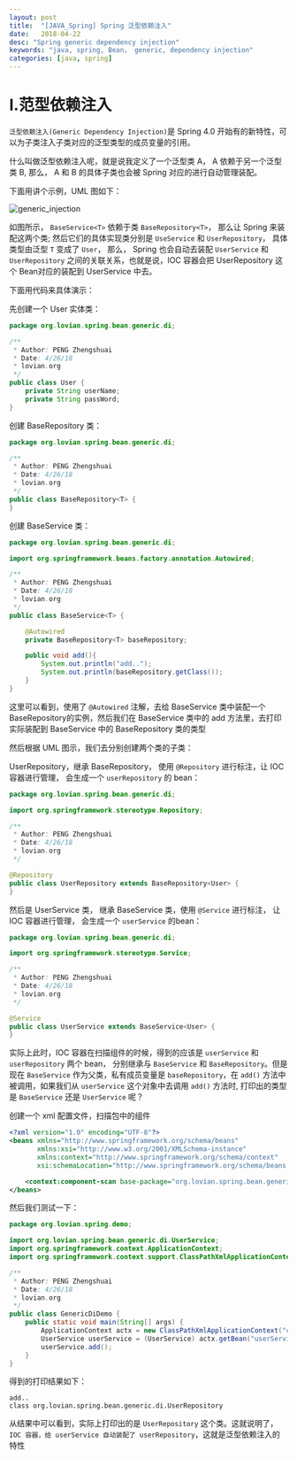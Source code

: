 ```yaml
---
layout: post
title:  "[JAVA_Spring] Spring 泛型依赖注入"
date:   2018-04-22
desc: "Spring generic dependency injection"
keywords: "java, spring, Bean， generic, dependency injection"
categories: [java, spring]
---
```


# I.范型依赖注入

```泛型依赖注入(Generic Dependency Injection)```是 Spring 4.0 开始有的新特性，可以为子类注入子类对应的泛型类型的成员变量的引用。

什么叫做泛型依赖注入呢，就是说我定义了一个泛型类 A， A 依赖于另一个泛型类 B, 那么， A 和 B 的具体子类也会被 Spring 对应的进行自动管理装配。

下面用讲个示例，UML 图如下：

![generic_injection](/assets/blog/2018/04/generic_injection.png)



如图所示， ```BaseService<T>``` 依赖于类 ```BaseRepository<T>```， 那么让 Spring 来装配这两个类; 然后它们的具体实现类分别是 ```UseService``` 和 ```UserRepository```， 具体类型由泛型 ```T``` 变成了 ```User```， 那么， Spring 也会自动去装配 ```UserService``` 和 ```UserRepository``` 之间的关联关系，也就是说，IOC 容器会把 UserRepository 这个 Bean对应的装配到 UserService 中去。

下面用代码来具体演示：

先创建一个 User 实体类：

```java
package org.lovian.spring.bean.generic.di;

/**
 * Author: PENG Zhengshuai
 * Date: 4/26/18
 * lovian.org
 */
public class User {
    private String userName;
    private String passWord;
}
```

创建 BaseRepository 类：

```java
package org.lovian.spring.bean.generic.di;

/**
 * Author: PENG Zhengshuai
 * Date: 4/26/18
 * lovian.org
 */
public class BaseRepository<T> {
}
```

创建 BaseService 类：

```java
package org.lovian.spring.bean.generic.di;

import org.springframework.beans.factory.annotation.Autowired;

/**
 * Author: PENG Zhengshuai
 * Date: 4/26/18
 * lovian.org
 */
public class BaseService<T> {

    @Autowired
    private BaseRepository<T> baseRepository;

    public void add(){
        System.out.println("add..");
        System.out.println(baseRepository.getClass());
    }
}
```

这里可以看到，使用了 ```@Autowired``` 注解，去给 BaseService 类中装配一个 BaseRepository的实例，然后我们在 BaseService 类中的 add 方法里，去打印实际装配到 BaseService 中的 BaseRepository 类的类型

然后根据 UML 图示，我们去分别创建两个类的子类：

UserRepository，继承 BaseRepository， 使用 ```@Repository``` 进行标注，让 IOC 容器进行管理， 会生成一个 ```userRepository``` 的 bean：

```java
package org.lovian.spring.bean.generic.di;

import org.springframework.stereotype.Repository;

/**
 * Author: PENG Zhengshuai
 * Date: 4/26/18
 * lovian.org
 */

@Repository
public class UserRepository extends BaseRepository<User> {
}
```

然后是 UserService 类， 继承 BaseService 类，使用 ```@Service``` 进行标注， 让 IOC 容器进行管理， 会生成一个 ```userService``` 的bean：

```java
package org.lovian.spring.bean.generic.di;

import org.springframework.stereotype.Service;

/**
 * Author: PENG Zhengshuai
 * Date: 4/26/18
 * lovian.org
 */

@Service
public class UserService extends BaseService<User> {
}
```

实际上此时，IOC 容器在扫描组件的时候，得到的应该是 ```userService``` 和 ```userRepository``` 两个 bean， 分别继承与 ```BaseService``` 和 ```BaseRepository```。但是现在 ```BaseService``` 作为父类，私有成员变量是 ```baseRepository```，在 ```add()``` 方法中被调用，如果我们从 ```userService``` 这个对象中去调用 ```add()``` 方法时, 打印出的类型是 ```BaseService``` 还是 ```UserService``` 呢？

创建一个 xml 配置文件，扫描包中的组件

```xml
<?xml version="1.0" encoding="UTF-8"?>
<beans xmlns="http://www.springframework.org/schema/beans"
       xmlns:xsi="http://www.w3.org/2001/XMLSchema-instance"
       xmlns:context="http://www.springframework.org/schema/context"
       xsi:schemaLocation="http://www.springframework.org/schema/beans http://www.springframework.org/schema/beans/spring-beans.xsd http://www.springframework.org/schema/context http://www.springframework.org/schema/context/spring-context.xsd">

    <context:component-scan base-package="org.lovian.spring.bean.generic.di"/>
</beans>
```

然后我们测试一下：

```java
package org.lovian.spring.demo;

import org.lovian.spring.bean.generic.di.UserService;
import org.springframework.context.ApplicationContext;
import org.springframework.context.support.ClassPathXmlApplicationContext;

/**
 * Author: PENG Zhengshuai
 * Date: 4/26/18
 * lovian.org
 */
public class GenericDiDemo {
    public static void main(String[] args) {
        ApplicationContext actx = new ClassPathXmlApplicationContext("config/generic_di_beans.xml");
        UserService userService = (UserService) actx.getBean("userService");
        userService.add();
    }
}
```

得到的打印结果如下：

```
add..
class org.lovian.spring.bean.generic.di.UserRepository
```

从结果中可以看到，实际上打印出的是 ```UserRepository``` 这个类。这就说明了， ```IOC 容器，给 userService 自动装配了 userRepository```，这就是泛型依赖注入的特性